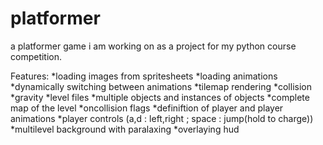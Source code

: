 # platformer
a platformer game i am working on as a project for my python course competition.

Features:
*loading images from spritesheets
*loading animations
*dynamically switching between animations
*tilemap rendering
*collision
*gravity
*level files
    *multiple objects and instances of objects
    *complete map of the level
    *oncollision flags
    *definiftion of player and player animations
*player controls (a,d : left,right ; space : jump(hold to charge))
*multilevel background with paralaxing
*overlaying hud
